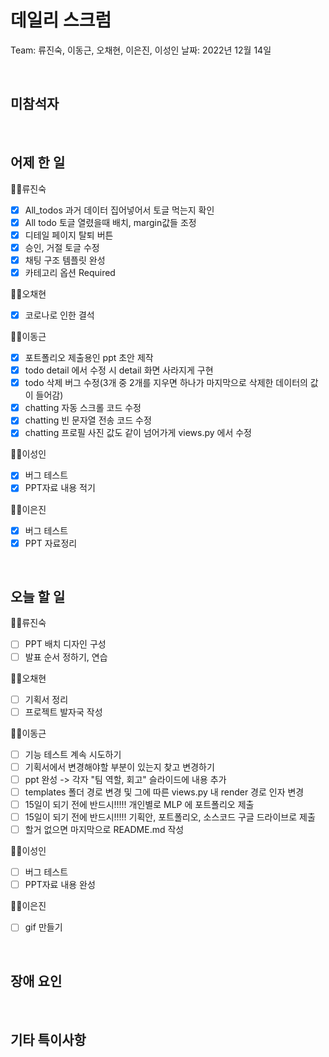 # 데일리 스크럼

Team: 류진숙, 이동근, 오채현, 이은진, 이성인
날짜: 2022년 12월 14일

<br>

## 미참석자

<br>

## 어제 한 일

👨‍💻류진숙

- [x]  All_todos 과거 데이터 집어넣어서 토글 먹는지 확인
- [x]  All todo 토글 열렸을때 배치, margin값들 조정
- [x]  디테일 페이지 탈퇴 버튼
- [x]  승인, 거절 토글 수정
- [x]  채팅 구조 템플릿 완성
- [x]  카테고리 옵션 Required

👨‍💻오채현

- [x]  코로나로 인한 결석

👨‍💻이동근

- [x]  포트폴리오 제출용인 ppt 초안 제작
- [x]  todo detail 에서 수정 시 detail 화면 사라지게 구현
- [x]  todo 삭제 버그 수정(3개 중 2개를 지우면 하나가 마지막으로 삭제한 데이터의 값이 들어감)
- [x]  chatting 자동 스크롤 코드 수정
- [x]  chatting 빈 문자열 전송 코드 수정
- [x]  chatting 프로필 사진 값도 같이 넘어가게 views.py 에서 수정

👨‍💻이성인

- [x]  버그 테스트
- [x]  PPT자료 내용 적기

👨‍💻이은진

- [x]  버그 테스트
- [x]  PPT 자료정리

<br>

## 오늘 할 일

👨‍💻류진숙

- [ ]  PPT 배치 디자인 구성
- [ ]  발표 순서 정하기, 연습

👨‍💻오채현

- [ ]  기획서 정리
- [ ]  프로젝트 발자국 작성

👨‍💻이동근

- [ ]  기능 테스트 계속 시도하기
- [ ]  기획서에서 변경해야할 부분이 있는지 찾고 변경하기
- [ ]  ppt 완성 -> 각자 "팀 역할, 회고" 슬라이드에 내용 추가
- [ ]  templates 폴더 경로 변경 및 그에 따른 views.py 내 render 경로 인자 변경
- [ ]  15일이 되기 전에 반드시!!!!! 개인별로 MLP 에 포트폴리오 제출
- [ ]  15일이 되기 전에 반드시!!!!! 기획안, 포트폴리오, 소스코드 구글 드라이브로 제출
- [ ]  할거 없으면 마지막으로 README.md 작성

👨‍💻이성인

- [ ]  버그 테스트
- [ ]  PPT자료 내용 완성

👨‍💻이은진

- [ ]  gif 만들기

<br>

## 장애 요인

<br>

## 기타 특이사항